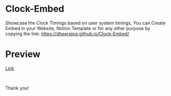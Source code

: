 # Clock-Embed
Showcase the Clock Timings based on user system timings, You can Create Embed in your Website, Notion Template or for any other purpose by copying the link: https://dheerajpg.github.io/Clock-Embed/

# Preview
[Link](https://dheerajpg.github.io/Clock-Embed/)


<br />

Thank you!

